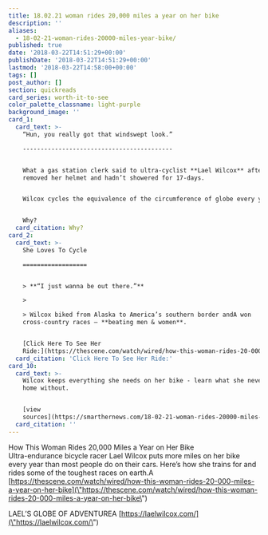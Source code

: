 ```yaml
---
title: 18.02.21 woman rides 20,000 miles a year on her bike
description: ''
aliases:
  - 18-02-21-woman-rides-20000-miles-year-bike/
published: true
date: '2018-03-22T14:51:29+00:00'
publishDate: '2018-03-22T14:51:29+00:00'
lastmod: '2018-03-22T14:58:00+00:00'
tags: []
post_author: []
section: quickreads
card_series: worth-it-to-see
color_palette_classname: light-purple
background_image: ''
card_1:
  card_text: >-
    “Hun, you really got that windswept look.”

    ------------------------------------------


    What a gas station clerk said to ultra-cyclist **Lael Wilcox** after she
    removed her helmet and hadn’t showered for 17-days.


    Wilcox cycles the equivalence of the circumference of globe every year.


    Why?
  card_citation: Why?
card_2:
  card_text: >-
    She Loves To Cycle

    ==================


    > **“I just wanna be out there.”**

    > 

    > Wilcox biked from Alaska to America’s southern border andA won
    cross-country races – **beating men & women**.


    [Click Here To See Her
    Ride:](https://thescene.com/watch/wired/how-this-woman-rides-20-000-miles-a-year-on-her-bike)
  card_citation: 'Click Here To See Her Ride:'
card_10:
  card_text: >-
    Wilcox keeps everything she needs on her bike - learn what she never leaves
    home without.


    [view
    sources](https://smarthernews.com/18-02-21-woman-rides-20000-miles-year-bike/)
  card_citation: ''
---
```

How This Woman Rides 20,000 Miles a Year on Her Bike  
Ultra-endurance bicycle racer Lael Wilcox puts more miles on her bike every year than most people do on their cars. Here’s how she trains for and rides some of the toughest races on earth.A [https://thescene.com/watch/wired/how-this-woman-rides-20-000-miles-a-year-on-her-bike](\"https://thescene.com/watch/wired/how-this-woman-rides-20-000-miles-a-year-on-her-bike\")

LAEL’S GLOBE OF ADVENTUREA [https://laelwilcox.com/](\"https://laelwilcox.com/\")